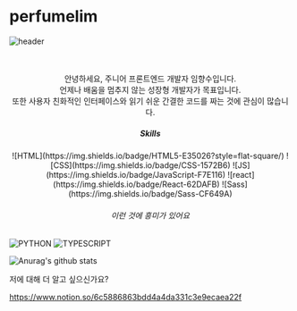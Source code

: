 # perfumelim
![header](https://capsule-render.vercel.app/api?type=wave&color=FFCE04&height=300&section=header&text=Perfume%20Lim&fontSize=80)
<br>
<br>
<br>

<p align="center"> 
안녕하세요, 주니어 프론트엔드 개발자 임향수입니다. 
<br>
언제나 배움을 멈추지 않는 성장형 개발자가 목표입니다. 
<br>
또한 사용자 친화적인 인터페이스와 읽기 쉬운 간결한 코드를 짜는 것에 관심이 많습니다.
</p>


<h5 align="center"> Skills </h5>

<p align = "center">
![HTML](https://img.shields.io/badge/HTML5-E35026?style=flat-square/) ![CSS](https://img.shields.io/badge/CSS-1572B6) ![JS](https://img.shields.io/badge/JavaScript-F7E116) ![react](https://img.shields.io/badge/React-62DAFB) ![Sass](https://img.shields.io/badge/Sass-CF649A)
</p>

<h6 align="center">이런 것에 흥미가 있어요</h6>

<p align= "center">

![PYTHON](https://img.shields.io/badge/Python-3766AB") ![TYPESCRIPT](https://img.shields.io/badge/TypeScript-007ACC)
</p>

![Anurag's github stats](https://github-readme-stats.vercel.app/api?username=perfumelim&theme=vue)

<p> 저에 대해 더 알고 싶으신가요? </P>

<a>https://www.notion.so/6c5886863bdd4a4da331c3e9ecaea22f</a>
